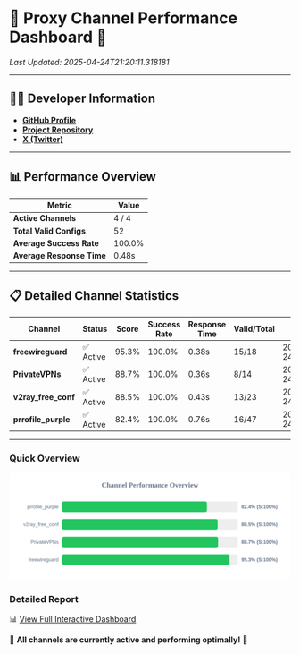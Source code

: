 # 🌟 Proxy Channel Performance Dashboard 🌟

_Last Updated: 2025-04-24T21:20:11.318181_

---

## 👩‍💻 Developer Information

- **[GitHub Profile](https://github.com/4n0nymou3)**  
- **[Project Repository](https://github.com/4n0nymou3/multi-proxy-config-fetcher)**  
- **[X (Twitter)](https://x.com/4n0nymou3)**  

---

## 📊 Performance Overview

| Metric                | Value       |
|-----------------------|-------------|
| **Active Channels**   | 4 / 4       |
| **Total Valid Configs** | 52          |
| **Average Success Rate** | 100.0%      |
| **Average Response Time** | 0.48s       |

---

## 📋 Detailed Channel Statistics

| Channel          | Status     | Score  | Success Rate | Response Time | Valid/Total | Last Success               |
|------------------|------------|--------|--------------|---------------|-------------|----------------------------|
| **freewireguard**  | ✅ Active  | 95.3%  | 100.0% | 0.38s         | 15/18       | 2025-04-24T21:20:11.316448 |
| **PrivateVPNs**  | ✅ Active  | 88.7%  | 100.0% | 0.36s         | 8/14       | 2025-04-24T21:20:10.914558 |
| **v2ray_free_conf**  | ✅ Active  | 88.5%  | 100.0% | 0.43s         | 13/23       | 2025-04-24T21:20:10.511681 |
| **prrofile_purple**  | ✅ Active  | 82.4%  | 100.0% | 0.76s         | 16/47       | 2025-04-24T21:20:10.038740 |

---

### Quick Overview
<div align="center">
  <a href="https://raw.githubusercontent.com/nullluser/NullRepo/refs/heads/main/assets/channel_stats_chart.svg">
    <img src="https://raw.githubusercontent.com/nullluser/NullRepo/refs/heads/main/assets/channel_stats_chart.svg" alt="Source Performance Statistics" width="800">
  </a>
</div>

### Detailed Report
📊 [View Full Interactive Dashboard](https://htmlpreview.github.io/?https://github.com/nullluser/NullRepo/blob/main/assets/performance_report.html)

🎉 **All channels are currently active and performing optimally!** 🎉
